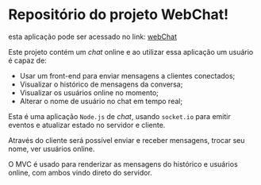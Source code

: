 # Repositório do projeto WebChat!

esta aplicação pode ser acessado no link: <a href="https://john-web-chat.herokuapp.com/" target="blank" >webChat</a>

Este projeto contém um _chat_ online e ao utilizar essa aplicação um usuário é capaz de:

 - Usar um front-end para enviar mensagens a clientes conectados;
 - Visualizar o histórico de mensagens da conversa;
 - Visualizar os usuários online no momento;
 - Alterar o nome de usuário no chat em tempo real;


Esta é uma aplicação `Node.js` de _chat_, usando `socket.io` para emitir eventos e atualizar estado no servidor e cliente.

Através do cliente será possível enviar e receber mensagens, trocar seu nome, ver usuários online.

O MVC é usado para renderizar as mensagens do histórico e usuários online, com ambos vindo direto do servidor.
